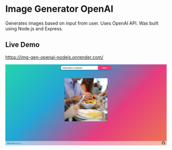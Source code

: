 # Image Generator OpenAI

Generates images based on input from user. Uses OpenAI API.
Was built using Node.js and Express.

## Live Demo

https://img-gen-openai-nodejs.onrender.com/

![Alt text](/public/img/screen.png?raw=true "Optional Title")

